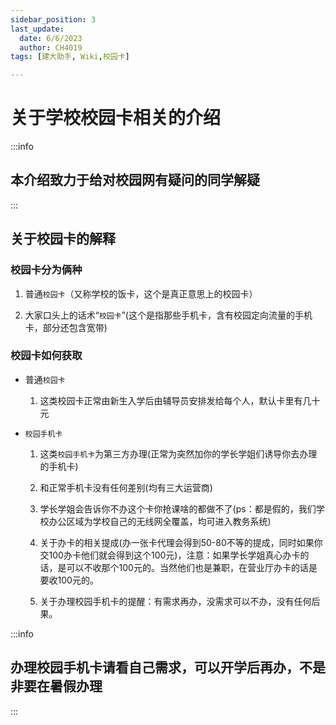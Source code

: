 ```yaml
---
sidebar_position: 3
last_update:
  date: 6/6/2023
  author: CH4019
tags: [建大助手, Wiki,校园卡]

---
```


# 关于学校校园卡相关的介绍

:::info

##  本介绍致力于给对校园网有疑问的同学解疑

:::

## 关于校园卡的解释

### 校园卡分为俩种

1. 普通`校园卡`（又称学校的饭卡，这个是真正意思上的校园卡）

2. 大家口头上的话术“`校园卡`”(这个是指那些手机卡，含有校园定向流量的手机卡，部分还包含宽带)

### 校园卡如何获取

- 普通`校园卡`

    1. 这类校园卡正常由新生入学后由辅导员安排发给每个人，默认卡里有几十元

- `校园手机卡`

    1. 这类`校园手机卡`为第三方办理(正常为突然加你的学长学姐们诱导你去办理的手机卡)

    2. 和正常手机卡没有任何差别(均有三大运营商)

    3. 学长学姐会告诉你不办这个卡你抢课啥的都做不了(ps：都是假的，我们学校办公区域为学校自己的无线网全覆盖，均可进入教务系统)

    4. 关于办卡的相关提成(办一张卡代理会得到50-80不等的提成，同时如果你交100办卡他们就会得到这个100元)，注意：如果学长学姐真心办卡的话，是可以不收那个100元的。当然他们也是兼职，在营业厅办卡的话是要收100元的。

    5. 关于办理校园手机卡的提醒：有需求再办，没需求可以不办，没有任何后果。

:::info

##  办理校园手机卡请看自己需求，可以开学后再办，不是非要在暑假办理

:::